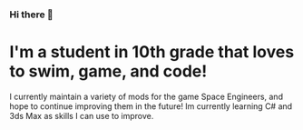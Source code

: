 ### Hi there 👋

# I'm a student in 10th grade that loves to swim, game, and code! 

I currently maintain a variety of mods for the game Space Engineers, and hope to continue improving them in the future!
Im currently learning C# and 3ds Max as skills I can use to improve.

<!--
**BryceWalker08/BryceWalker08** is a ✨ _special_ ✨ repository because its `README.md` (this file) appears on your GitHub profile.

Here are some ideas to get you started:

- 🔭 I’m currently working on ...
- 🌱 I’m currently learning ...
- 👯 I’m looking to collaborate on ...
- 🤔 I’m looking for help with ...
- 💬 Ask me about ...
- 📫 How to reach me: ...
- 😄 Pronouns: ...
- ⚡ Fun fact: ...
-->
